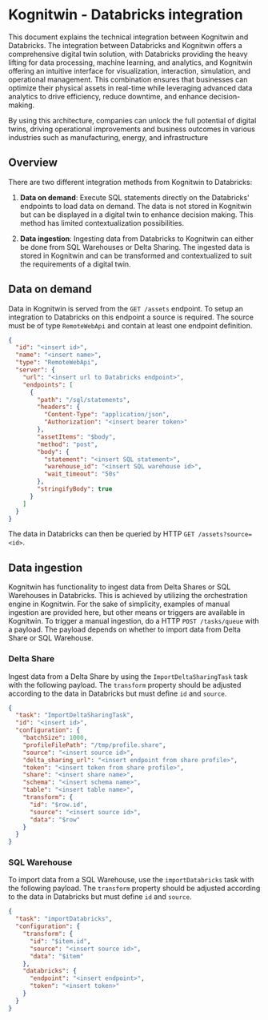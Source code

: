 # Kognitwin - Databricks integration

This document explains the technical integration between Kognitwin and Databricks. The integration between Databricks and Kognitwin offers a comprehensive digital twin solution, 
with Databricks providing the heavy lifting for data processing, machine learning, and analytics, 
and Kognitwin offering an intuitive interface for visualization, interaction, simulation, and 
operational management. This combination ensures that businesses can optimize their physical 
assets in real-time while leveraging advanced data analytics to drive efficiency, reduce 
downtime, and enhance decision-making.

By using this architecture, companies can unlock the full potential of digital twins, driving 
operational improvements and business outcomes in various industries such as manufacturing, 
energy, and infrastructure

## Overview
There are two different integration methods from Kognitwin to Databricks:

1. **Data on demand**: Execute SQL statements directly on the Databricks' endpoints to load data on demand. The data is not stored in Kognitwin but can be displayed in a digital twin to enhance decision making. This method has limited contextualization possibilities. 

2. **Data ingestion**: Ingesting data from Databricks to Kognitwin can either be done from SQL Warehouses or Delta Sharing. The ingested data is stored in Kognitwin and can be transformed and contextualized to suit the requirements of a digital twin. 

## Data on demand
Data in Kognitwin is served from the `GET /assets` endpoint. To setup an integration to Databricks on this endpoint a source is required. The source must be of type `RemoteWebApi` and contain at least one endpoint definition.

```json
{
  "id": "<insert id>",
  "name": "<insert name>",
  "type": "RemoteWebApi",
  "server": {
    "url": "<insert url to Databricks endpoint>",
    "endpoints": [
      {
        "path": "/sql/statements",
        "headers": {
          "Content-Type": "application/json",
          "Authorization": "<insert bearer token>"
        },
        "assetItems": "$body",
        "method": "post",
        "body": {
          "statement": "<insert SQL statement>",
          "warehouse_id": "<insert SQL warehouse id>",
          "wait_timeout": "50s"
        },
        "stringifyBody": true
      }
    ]
  }
}
```
The data in Databricks can then be queried by HTTP `GET /assets?source=<id>`.

## Data ingestion
Kognitwin has functionality to ingest data from Delta Shares or SQL Warehouses in Databricks. This is achieved by utilizing the orchestration engine in Kognitwin. For the sake of simplicity, examples of manual ingestion are provided here, but other means or triggers are available in Kognitwin. To trigger a manual ingestion, do a HTTP `POST /tasks/queue` with a payload. The payload depends on whether to import data from Delta Share or SQL Warehouse.

### Delta Share
Ingest data from a Delta Share by using the `ImportDeltaSharingTask` task with the following payload. The `transform` property should be adjusted according to the data in Databricks but must define `id` and `source`.
```json
{
  "task": "ImportDeltaSharingTask",
  "id": "<insert id>",
  "configuration": {
    "batchSize": 1000,
    "profileFilePath": "/tmp/profile.share",
    "source": "<insert source id>",
    "delta_sharing_url": "<insert endpoint from share profile>",
    "token": "<insert token from share profile>",
    "share": "<insert share name>",
    "schema": "<insert schema name>",
    "table": "<insert table name>",
    "transform": {
      "id": "$row.id",
      "source": "<insert source id>",
      "data": "$row"
    }
  }
}
```

### SQL Warehouse
To import data from a SQL Warehouse, use the `importDatabricks` task with the following payload. The `transform` property should be adjusted according to the data in Databricks but must define `id` and `source`.
```json
{
  "task": "importDatabricks",
  "configuration": {
    "transform": {
      "id": "$item.id",
      "source": "<insert source id>",
      "data": "$item"
    },
    "databricks": {
      "endpoint": "<insert endpoint>",
      "token": "<insert token>"
    }
  }
}
```
